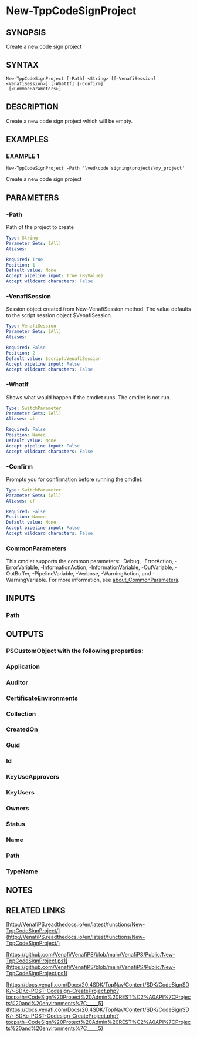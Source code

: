 # New-TppCodeSignProject

## SYNOPSIS
Create a new code sign project

## SYNTAX

```
New-TppCodeSignProject [-Path] <String> [[-VenafiSession] <VenafiSession>] [-WhatIf] [-Confirm]
 [<CommonParameters>]
```

## DESCRIPTION
Create a new code sign project which will be empty.

## EXAMPLES

### EXAMPLE 1
```
New-TppCodeSignProject -Path '\ved\code signing\projects\my_project'
```

Create a new code sign project

## PARAMETERS

### -Path
Path of the project to create

```yaml
Type: String
Parameter Sets: (All)
Aliases:

Required: True
Position: 1
Default value: None
Accept pipeline input: True (ByValue)
Accept wildcard characters: False
```

### -VenafiSession
Session object created from New-VenafiSession method. 
The value defaults to the script session object $VenafiSession.

```yaml
Type: VenafiSession
Parameter Sets: (All)
Aliases:

Required: False
Position: 2
Default value: $script:VenafiSession
Accept pipeline input: False
Accept wildcard characters: False
```

### -WhatIf
Shows what would happen if the cmdlet runs.
The cmdlet is not run.

```yaml
Type: SwitchParameter
Parameter Sets: (All)
Aliases: wi

Required: False
Position: Named
Default value: None
Accept pipeline input: False
Accept wildcard characters: False
```

### -Confirm
Prompts you for confirmation before running the cmdlet.

```yaml
Type: SwitchParameter
Parameter Sets: (All)
Aliases: cf

Required: False
Position: Named
Default value: None
Accept pipeline input: False
Accept wildcard characters: False
```

### CommonParameters
This cmdlet supports the common parameters: -Debug, -ErrorAction, -ErrorVariable, -InformationAction, -InformationVariable, -OutVariable, -OutBuffer, -PipelineVariable, -Verbose, -WarningAction, and -WarningVariable. For more information, see [about_CommonParameters](http://go.microsoft.com/fwlink/?LinkID=113216).

## INPUTS

### Path
## OUTPUTS

### PSCustomObject with the following properties:
###     Application
###     Auditor
###     CertificateEnvironments
###     Collection
###     CreatedOn
###     Guid
###     Id
###     KeyUseApprovers
###     KeyUsers
###     Owners
###     Status
###     Name
###     Path
###     TypeName
## NOTES

## RELATED LINKS

[http://VenafiPS.readthedocs.io/en/latest/functions/New-TppCodeSignProject/](http://VenafiPS.readthedocs.io/en/latest/functions/New-TppCodeSignProject/)

[https://github.com/Venafi/VenafiPS/blob/main/VenafiPS/Public/New-TppCodeSignProject.ps1](https://github.com/Venafi/VenafiPS/blob/main/VenafiPS/Public/New-TppCodeSignProject.ps1)

[https://docs.venafi.com/Docs/20.4SDK/TopNav/Content/SDK/CodeSignSDK/r-SDKc-POST-Codesign-CreateProject.php?tocpath=CodeSign%20Protect%20Admin%20REST%C2%A0API%7CProjects%20and%20environments%7C_____5](https://docs.venafi.com/Docs/20.4SDK/TopNav/Content/SDK/CodeSignSDK/r-SDKc-POST-Codesign-CreateProject.php?tocpath=CodeSign%20Protect%20Admin%20REST%C2%A0API%7CProjects%20and%20environments%7C_____5)

